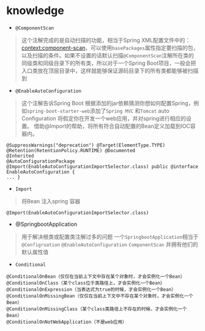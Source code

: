 # knowledge


- `@ComponentScan`
> 这个注解完成的是自动扫描的功能，相当于Spring XML配置文件中的：<context:component-scan>，可以使用`basePackages`属性指定要扫描的包，以及扫描的条件。如果不设置的话默认扫描`@ComponentScan`注解所在类的同级类和同级目录下的所有类，所以对于一个Spring Boot项目，一般会把入口类放在顶层目录中，这样就能够保证源码目录下的所有类都能够被扫描到

- `@EnableAutoConfiguration`
>    这个注解告诉Spring Boot 根据添加的jar依赖猜测你想如何配置Spring，例如`spring-boot-starter-web`添加了`Spring MVC` 和`Tomcat` auto Configuration 将假定你在开发一个web应用，并对spring进行相应的设置。
> 借助@Import的帮助，将所有符合自动配置的Bean定义加载到IOC容器内。

```
@SuppressWarnings("deprecation") @Target(ElementType.TYPE) @Retention(RetentionPolicy.RUNTIME) @Documented
@Inherited
@AutoConfigurationPackage @Import(EnableAutoConfigurationImportSelector.class) public @interface EnableAutoConfiguration {
... }
```

- `Import`
> 将Bean 注入spring 容器
```
@Import(EnableAutoConfigurationImportSelector.class)
```



- @SpringbootApplication
> 用于解决根类或配置类注解过多的问题 一个`SpringbootApplication`相当于 `@Configruation` `@EnableAutoConfiguration` `ComponentScan` 并拥有他们的默认属性值


- `Conditional`

> 
```
@ConditionalOnBean（仅仅在当前上下文中存在某个对象时，才会实例化一个Bean）
@ConditionalOnClass（某个class位于类路径上，才会实例化一个Bean）
@ConditionalOnExpression（当表达式为true的时候，才会实例化一个Bean）
@ConditionalOnMissingBean（仅仅在当前上下文中不存在某个对象时，才会实例化一个Bean）
@ConditionalOnMissingClass（某个class类路径上不存在的时候，才会实例化一个Bean）
@ConditionalOnNotWebApplication（不是web应用）

```

